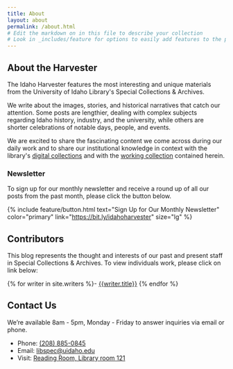 ```yaml
---
title: About
layout: about
permalink: /about.html
# Edit the markdown on in this file to describe your collection
# Look in _includes/feature for options to easily add features to the page
---
```



## About the Harvester

The Idaho Harvester features the most interesting and unique materials from the University of Idaho Library's Special Collections & Archives. 

We write about the images, stories, and historical narratives that catch our attention. Some posts are lengthier, dealing with complex subjects regarding Idaho history, industry, and the university, while others are shorter celebrations of notable days, people, and events. 

We are excited to share the fascinating content we come across during our daily work and to share our institutional knowledge in context with the library's [digital collections](https://www.lib.uidaho.edu/digital/) and with the [working collection](/collection/browse.html) contained herein.   

### Newsletter

To sign up for our monthly newsletter and receive a round up of all our posts from the past month, please click the button below. 

{% include feature/button.html text="Sign Up for Our Monthly Newsletter" color="primary" link="https://bit.ly/idahoharvester" size="lg" %}

## Contributors

This blog represents the thought and interests of our past and present staff in Special Collections & Archives. To view individuals work, please click on link below: 

{% for writer in site.writers %}- [{{writer.title}}]({{writer.permalink}})
{% endfor %}

## Contact Us


We’re available 8am - 5pm, Monday - Friday to answer inquiries via email or phone.

- Phone: <a href="tel:+1-208-885-0845">(208) 885-0845</a><br> 
- Email: <a href="mailto:libspec@uidaho.edu">libspec@uidaho.edu</a><br>
- Visit: <a href="https://lib.uidaho.edu/about/maps.html#first-floor">Reading Room, Library room 121</a>
